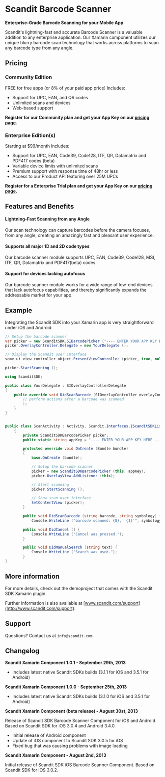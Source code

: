 Scandit Barcode Scanner 
=======================

**Enterprise-Grade Barcode Scanning for your Mobile App**

Scandit's lightning-fast and accurate Barcode Scanner is a valuable addition to any enterprise application. Our Xamarin component utilizes our unique blurry barcode scan technology that works across platforms to scan any barcode type from any angle.  

Pricing
-------

### Community Edition

FREE for free apps (or 8% of your paid app price) 
Includes: 

* Support for UPC, EAN, and QR codes 
* Unlimited scans and devices 
* Web-based support  

**Register for our Community plan and get your App Key on our [pricing page](http://www.scandit.com/pricing/).** 

### Enterprise Edition(s)

Starting at $99/month 
Includes: 
* Support for UPC, EAN, Code39, Code128, ITF, QR, Datamatrix and PDF417 codes (beta) 
* Variable device limits with unlimited scans 
* Premium support with response time of 48hr or less 
* Access to our Product API featuring over 25M UPCs 

**Register for a Enterprise Trial plan and get your App Key on our [pricing page](http://www.scandit.com/pricing/).**

Features and Benefits
---------------------

#### Lightning-Fast Scanning from any Angle 

Our scan technology can capture barcodes before the camera focuses, from any angle, creating an amazingly fast and pleasant user experience.

#### Supports all major 1D and 2D code types 

Our barcode scanner module supports UPC, EAN, Code39, Code128, MSI, ITF, QR, Datamatrix and PDF417(beta) codes.

#### Support for devices lacking autofocus

Our barcode scanner module works for a wide range of low-end devices that lack autofocus capabilities, and thereby significantly expands the addressable market for your app.

Example
-------

Integrating the Scandit SDK into your Xamarin app is very straightforward under iOS and Android:

```csharp
// Setup the barcode scanner
var picker = new ScanditSDK.SIBarcodePicker ("---- ENTER YOUR APP KEY HERE ----");
picker.OverlayController.Delegate = new YourDelegate ();

// Display the Scandit user interface
some_ui_view_comtroller_object.PresentViewController (picker, true, null);

picker.StartScanning ();
```

```csharp
using ScanditSDK;

public class YourDelegate : SIOverlayControllerDelegate
{
	public override void DidScanBarcode (SIOverlayController overlayController, NSDictionary barcode) {
		// perform actions after a barcode was scanned
		);
	}
}
```

```csharp

public class ScanActivity : Activity, Scandit.Interfaces.IScanditSDKListener
	{
		private ScanditSDKBarcodePicker picker;
		public static string appKey = "---- ENTER YOUR APP KEY HERE ----";

		protected override void OnCreate (Bundle bundle)
		{
			base.OnCreate (bundle);

			// Setup the barcode scanner
			picker = new ScanditSDKBarcodePicker (this, appKey);
			picker.OverlayView.AddListener (this);

			// Start scanning
			picker.StartScanning ();

			// Show scan user interface
			SetContentView (picker);
		}

		public void DidScanBarcode (string barcode, string symbology) {
			Console.WriteLine ("barcode scanned: {0}, '{1}'", symbology, barcode);

		public void DidCancel () {
			Console.WriteLine ("Cancel was pressed.");
		}

		public void DidManualSearch (string text) {
			Console.WriteLine ("Search was used.");
		}
}
```

More information
----------------

For more details, check out the demoproject that comes with the Scandit SDK Xamarin plugin. 

Further information is also available at [www.scandit.com/support](http://www.scandit.com/support).


Support
-------

Questions? Contact us at `info@scandit.com`.


Changelog
---------

**Scandit Xamarin Component 1.0.1 - September 29th, 2013**

* Includes latest native Scandit SDKs builds (3.1.1 for iOS and 3.5.1 for Android)

**Scandit Xamarin Component 1.0.0 - September 25th, 2013**

* Includes latest native Scandit SDKs builds (3.1.0 for iOS and 3.5.1 for Android)


**Scandit Xamarin Component (beta release) - August 30st, 2013**

Release of Scandit SDK Barcode Scanner Component for iOS and Android. Based on Scandit SDK for iOS 3.0.4 and Android 3.4.0. 

* Initial release of Android component
* Update of iOS component to Scandit SDK 3.0.5 for iOS
* Fixed bug that was causing problems with image loading

**Scandit Xamarin Component - August 2nd, 2013**

Initial release of Scandit SDK iOS Barcode Scanner Component. Based on Scandit SDK for iOS 3.0.2.




